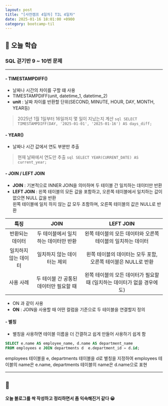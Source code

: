 ```yaml
---
layout: post
title: "[사전캠프 4일차] TIL 4일차"
date: 2025-01-16 18:01:00 +0900
category: bootcamp-til
---
```


## 📖 오늘 학습
### SQL 걷기반 9 ~ 10번 문제

---

#### - TIMESTAMPDIFF()
- 날짜나 시간의 차이를 구할 떄 사용
- TIMESTAMPDIFF(unit, datetime_1, datetime_2)
- **unit** : 날짜 차이를 반환할 단위(SECOND, MINUTE, HOUR, DAY, MONTH, YEAR등)
> 2025년 1월 1일부터 16일까지 몇 일이 지났는지 계산
    ```sql
    SELECT TIMESTAMPDIFF(DAY, '2025-01-01', '2025-01-16') AS days_diff;
    ```

#### - YEAR()
- 날짜나 시간 값에서 연도 부분만 추출
> 현재 날짜에서 연도만 추출
    ```sql
    SELECT YEAR(CURRENT_DATE) AS current_year;
    ```

#### - JOIN / LEFT JOIN
- **JOIN** : 기본적으로 INNER JOIN을 의미하며 두 테이블 간 일치하는 데이터만 반환
- **LEFT JOIN** : 왼쪽 테이블의 모든 값을 포함하고, 오른쪽 테이블에서 일치하는 값이 없으면 NULL 값을 반환  
                  왼쪽 테이블에 일치 하지 않는 값 모두 초함하며, 오른쪽 테이블의 값은 NULL로 반환
            
| 특징 | JOIN | LEFT JOIN |
|:--:|:-------------:|:----:|
| 반환되는 데이터 | 두 테이블에서 일치하는 데이터만 반환 | 왼쪽 테이블의 모든 데이터와 오른쪽 테이블의 일치하는 데이터 |
| 일치하지 않는 데이터  | 일치하지 않는 데이터는 제외 | 왼쪽 테이블의 데이터는 모두 포함, 오른쪽 테이블은 NULL로 반환 |
| 사용 사례  | 두 테이블 간 공통된 데이터만 필요할 때  | 왼쪽 테이블의 모든 데이터가 필요할 때 (일치하는 데이터가 없을 경우에도) |

- ON 과 같이 사용
- **ON** : JOIN을 사용할 때 어떤 컬럼을 기준으로 두 테이블을 연결할지 정의

#### - 별칭
- 별칭을 사용하면 테이블 이름을 더 간결하고 쉽게 만들어 사용하기 쉽게 함
> 
```sql
SELECT e.name AS employee_name, d.name AS department_name  
FROM employees e JOIN departments d  e.department_id = d.id;
```
employees 테이블을 e, departments 테이블을 d로 별칭을 지정하여
employees 테이블의 name은 e.name, departments 테이블의 name은 d.name으로 표현

---

## 💬

#### 오늘 블로그를 싹 작성하고 정리하면서 좀 익숙해진거 같다 😀
